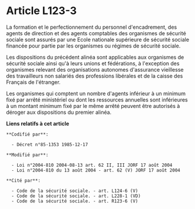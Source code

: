 # Article L123-3

La formation et le perfectionnement du personnel d'encadrement, des agents de direction et des agents comptables des
organismes de sécurité sociale sont assurés par une Ecole nationale supérieure de sécurité sociale financée pour partie par
les organismes ou régimes de sécurité sociale.

Les dispositions du précédent alinéa sont applicables aux organismes de sécurité sociale ainsi qu'à leurs unions et
fédérations, à l'exception des organismes relevant des organisations autonomes d'assurance vieillesse des travailleurs non
salariés des professions libérales et de la caisse des Français de l'étranger.

Les organismes qui comptent un nombre d'agents inférieur à un minimum fixé par arrêté ministériel ou dont les ressources
annuelles sont inférieures à un montant minimum fixé par le même arrêté peuvent être autorisés à déroger aux dispositions du
premier alinéa.

**Liens relatifs à cet article**

	**Codifié par**:

	  - Décret n°85-1353 1985-12-17

	**Modifié par**:

	  - Loi n°2004-810 2004-08-13 art. 62 II, III JORF 17 août 2004
	  - Loi n°2004-810 du 13 août 2004 - art. 62 (V) JORF 17 août 2004

	**Cité par**:

	  - Code de la sécurité sociale. - art. L124-6 (V)
	  - Code de la sécurité sociale. - art. L228-1 (VD)
	  - Code de la sécurité sociale. - art. R123-6 (V)
